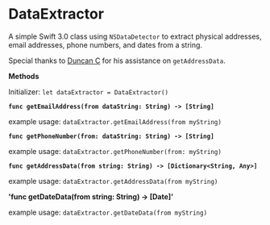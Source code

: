 # DataExtractor
A simple Swift 3.0 class using `NSDataDetector` to extract physical addresses, email addresses, phone numbers, and dates from a string.

Special thanks to [Duncan C](http://stackoverflow.com/users/205185/duncan-c) for his assistance on `getAddressData`.

**Methods**

Initializer:
	`let dataExtractor = DataExtractor()`

**`func getEmailAddress(from dataString: String) -> [String]`**

example usage:
	`dataExtractor.getEmailAddress(from myString)`

**`func getPhoneNumber(from: dataString: String) -> [String]`**

example usage:
	`dataExtractor.getPhoneNumber(from: myString)`

**`func getAddressData(from string: String) -> [Dictionary<String, Any>]`**

example usage:
	`dataExtractor.getAddressData(from myString)`

**'func getDateData(from string: String) -> [Date]'**

example usage:
	`dataExtractor.getDateData(from myString)`
